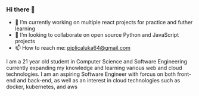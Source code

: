 ### Hi there 👋

- 🔭 I’m currently working on multiple react projects for practice and futher learning
- 👯 I’m looking to collaborate on open source Python and JavaScript projects
- 📫 How to reach me: piplicaluka64@gmail.com

I am a 21 year old student in Computer Science and Software Engineering currently expanding my knowledge and learning various web and cloud technologies. I am an aspiring Software Engineer with forcus on both front-end and back-end, as well as an interest in cloud technologies such as docker, kubernetes, and aws
